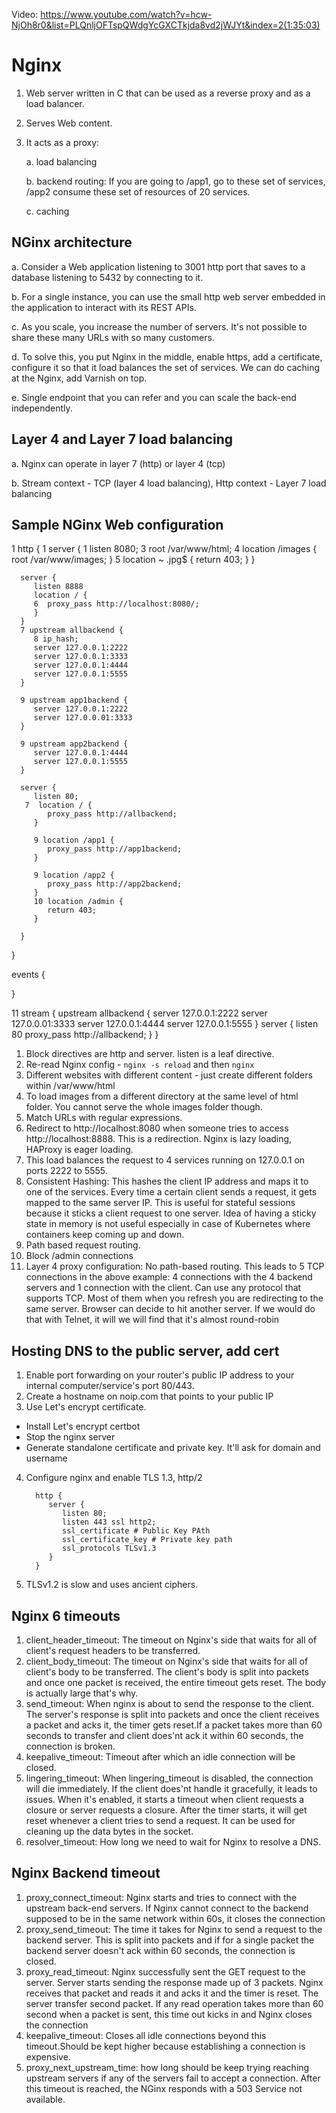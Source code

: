 Video: https://www.youtube.com/watch?v=hcw-NjOh8r0&list=PLQnljOFTspQWdgYcGXCTkjda8vd2jWJYt&index=2(1:35:03)

# Nginx

1. Web server written in C that can be used as a reverse proxy and as a load balancer.
2. Serves Web content. 
3. It acts as a proxy: 
    
    a. load balancing 
    
    b. backend routing: If you are going to /app1, go to these set of services, /app2 consume these set of resources of 20 services.
    
    c. caching

## NGinx architecture
   a. Consider a Web application listening to 3001 http port that saves to a database listening to 5432 by connecting to it.
   
   b. For a single instance, you can use the small http web server embedded in the application to interact with its REST APIs.
   
   c. As you scale, you increase the number of servers. It's not possible to share these many URLs with so many customers.
   
   d. To solve this, you put Nginx in the middle, enable https, add a certificate, configure it so that it load balances the set of services. We can do caching at the Nginx, add Varnish on top.
   
   e. Single endpoint that you can refer and you can scale the back-end independently.

## Layer 4 and Layer 7 load balancing
   a. Nginx can operate in layer 7 (http) or layer 4 (tcp)
   
   b. Stream context - TCP (layer 4 load balancing), Http context - Layer 7 load balancing

## Sample NGinx Web configuration
   1 http {
      1 server {
         1 listen 8080;
         3 root /var/www/html;
         4 location /images {
            root /var/www/images;
         }
         5 location ~ .jpg$ {
            return 403;
         }
      }

      server {
         listen 8888
         location / {
         6  proxy_pass http://localhost:8080/;
         }
      }
      7 upstream allbackend {
         8 ip_hash;
         server 127.0.0.1:2222
         server 127.0.0.1:3333
         server 127.0.0.1:4444
         server 127.0.0.1:5555
      }

      9 upstream app1backend {
         server 127.0.0.1:2222
         server 127.0.0.01:3333
      }

      9 upstream app2backend {
         server 127.0.0.1:4444
         server 127.0.0.1:5555
      }

      server {
         listen 80;
       7  location / {
            proxy_pass http://allbackend;
         }

         9 location /app1 {
            proxy_pass http://app1backend;
         }

         9 location /app2 {
            proxy_pass http://app2backend;
         }
         10 location /admin {
            return 403;
         }

      }
   }

   events {

   }

   11 stream {
      upstream allbackend {
            server 127.0.0.1:2222
            server 127.0.0.01:3333
            server 127.0.0.1:4444
            server 127.0.0.1:5555
      }
      server {
         listen 80
         proxy_pass http://allbackend;
      }
   }

1. Block directives are http and server. listen is a leaf directive.
2. Re-read Nginx config - `nginx -s reload` and then `nginx`
3. Different websites with different content - just create different folders within /var/www/html
4. To load images from a different directory at the same level of html folder. You cannot serve the whole images folder though.
5. Match URLs with regular expressions.
6. Redirect to http://localhost:8080 when someone tries to access http://localhost:8888. This is a redirection. Nginx is lazy loading, HAProxy is eager loading.
7. This load balances the request to 4 services running on 127.0.0.1 on ports 2222 to 5555.
8. Consistent Hashing: This hashes the client IP address and maps it to one of the services. Every time a certain client sends a request, it gets mapped to the same server IP. This is useful for stateful sessions because it sticks a client request to one server. Idea of having a sticky state in memory is not useful especially in case of Kubernetes where containers keep coming up and down.
9. Path based request routing.
10. Block /admin connections
11. Layer 4 proxy configuration: No path-based routing. This leads to 5 TCP connections in the above example: 4 connections with the 4 backend servers and 1 connection with the client. Can use any protocol that supports TCP. Most of them when you refresh you are redirecting to the same server. Browser can decide to hit another server. If we would do that with Telnet, it will we will find that it's almost round-robin


## Hosting DNS to the public server, add cert
1. Enable port forwarding on your router's public IP address to your internal computer/service's port 80/443.
2. Create a hostname on noip.com that points to your public IP
3. Use Let's encrypt certificate.
  - Install Let's encrypt certbot
  - Stop the nginx server
  - Generate standalone certificate and private key. It'll ask for domain and username
4. Configure nginx and enable TLS 1.3, http/2
   
         http {
            server {
               listen 80; 
               listen 443 ssl http2;
               ssl_certificate # Public Key PAth
               ssl_certificate_key # Private key path
               ssl_protocols TLSv1.3
            }
         }

5. TLSv1.2 is slow and uses ancient ciphers. 


## Nginx 6 timeouts
1. client_header_timeout: The timeout on Nginx's side that waits for all of client's request headers to be transferred.
2. client_body_timeout: The timeout on Nginx's side that waits for all of client's body  to be transferred. The client's body is split into packets and once one packet is received, the entire timeout gets reset. The body is actually large that's why.
3. send_timeout: When nginx is about to send the response to the client. The server's response is split into packets and once the client receives a packet and acks it, the timer gets reset.If a packet takes more than 60 seconds to transfer and client does'nt ack it within  60 seconds, the connection is broken.
4. keepalive_timeout: Timeout after which an idle connection will be closed.
5. lingering_timeout: When lingering_timeout is disabled, the connection will die immediately. If the client does'nt handle it gracefully, it leads to issues. When it's enabled, it starts a timeout when client requests a closure or server requests a closure. After the timer starts, it will get reset whenever a client tries to send a request. It can be used for cleaning up the data bytes in the socket.
6. resolver_timeout: How long we need to wait for Nginx to resolve a DNS.

## Nginx Backend timeout
1. proxy_connect_timeout: Nginx starts and tries to connect with the upstream back-end servers. If Nginx cannot connect to the backend supposed to be in the same network within 60s, it closes the connection
2. proxy_send_timeout: The time it takes for Nginx to send a request to the backend server. This is split into packets and if for a single packet the backend server doesn't ack within 60 seconds, the connection is closed.
3. proxy_read_timeout: Nginx successfully sent the GET request to the server. Server starts sending the response made up of 3 packets. Nginx receives that packet and reads it and acks it and the timer is reset. The server transfer second packet. If any read operation takes more than 60 second when a packet is sent, this time out kicks in and Nginx closes the connection
4. keepalive_timeout: Closes all idle connections beyond this timeout.Should be kept higher because establishing a connection is expensive.
5. proxy_next_upstream_time: how long should be keep trying reaching upstream servers if any of the servers fail to accept a connection. After this timeout is reached, the NGinx responds with a 503 Service not available.